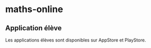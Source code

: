 # maths-online

## Application élève

Les applications élèves sont disponibles sur AppStore et PlayStore.
